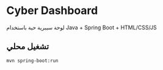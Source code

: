 # Cyber Dashboard

لوحة سيبرية حية باستخدام Java + Spring Boot + HTML/CSS/JS

## تشغيل محلي
```bash
mvn spring-boot:run
